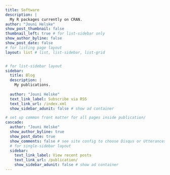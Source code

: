 ```yaml
---
title: Software
description: |
  My R packages currently on CRAN.
author: "Jouni Helske"
show_post_thumbnail: false
thumbnail_left: true # for list-sidebar only
show_author_byline: false
show_post_date: false
# for listing page layout
layout: list # list, list-sidebar, list-grid


# for list-sidebar layout
sidebar: 
  title: Blog
  description: |
    My publications.
    
  author: "Jouni Helske"
  text_link_label: Subscribe via RSS
  text_link_url: /index.xml
  show_sidebar_adunit: false # show ad container

# set up common front matter for all pages inside publication/
cascade:
  author: "Jouni Helske"
  show_author_byline: true
  show_post_date: true
  show_comments: false # see site config to choose Disqus or Utterances
  # for single-sidebar layout
  sidebar:
    text_link_label: View recent posts
    text_link_url: /publication/
    show_sidebar_adunit: false # show ad container
---
```

